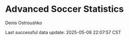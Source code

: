 # Advanced Soccer Statistics
Denis Ostroushko

<!-- gfm -->

Last successful data update: 2025-05-08 22:07:57 CST
